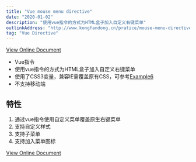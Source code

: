 ```yaml
---
title: "Vue mouse menu directive"
date: "2020-01-02"
description: "使用vue指令的方式为HTML盒子加入自定义右键菜单"
outlinkAddress: "http://www.kongfandong.cn/pratice/mouse-menu-directive/"
tag: "Vue Directive"
---
```


[View Online Document](http://www.kongfandong.cn/pratice/mouse-menu-directive)

+ Vue指令
+ 使用vue指令的方式为HTML盒子加入自定义右键菜单
+ 使用了CSS3变量，兼容IE需覆盖原有CSS，可参考[Example6](http://kongfandong.cn/pratice/mouse-menu-directive/example6)
+ 不支持移动端

## 特性
1. 通过vue指令使用自定义菜单覆盖原生右键菜单
2. 支持自定义样式
3. 支持子菜单
4. 支持加入菜单图标

[View Online Document](http://www.kongfandong.cn/pratice/mouse-menu-directive)